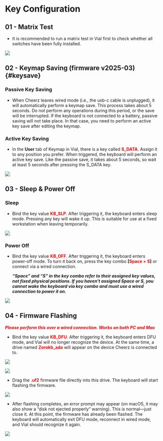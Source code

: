 # Key Configuration

## 01 - Matrix Test

- It is recommended to run a matrix test in Vial first to check whether all switches have been fully installed.

![](/configuration/matrix_tester.jpg)

## 02 - Keymap Saving (firmware v2025-03){#keysave}

### Passive Key Saving
- When Cheerz leaves wired mode (i.e., the usb-c cable is unplugged), it will automatically perform a keymap save. This process takes about 5 seconds. Do not perform any operations during this period, or the save will be interrupted. If the keyboard is not connected to a battery, passive saving will not take place. In that case, you need to perform an active key save after editing the keymap.

### Active Key Saving
- In the **User** tab of Keymap in Vial, there is a key called **<font color=red>S_DATA</font>**. Assign it to any position you prefer. When triggered, the keyboard will perform an active key save. Like the passive save, it takes about 5 seconds, so wait at least 5 seconds after pressing the S_DATA key.

![](/configuration/save_data.jpg)

## 03 - Sleep & Power Off

### Sleep

- Bind the key value **<font color=red>KB_SLP</font>**. After triggering it, the keyboard enters sleep mode. Pressing any key will wake it up. This is suitable for use at a fixed workstation when leaving temporarily.

![](/configuration/KB_Sleep.jpg)

### Power Off

- Bind the key value **<font color=red>KB_OFF</font>**. After triggering it, the keyboard enters power-off mode. To turn it back on, press the key combo **[<font color=red>Space + S</font>]** or connect via a wired connection.

	***“Space” and “S” in the key combo refer to their assigned key values, not fixed physical positions. If you haven't assigned Space or S, you cannot wake the keyboard via key combo and must use a wired connection to power it on.***

![](/configuration/KB_Off.jpg)

## 04 - Firmware Flashing

***<font color=red>Please perform this over a wired connection. Works on both PC and Mac</font>***

- Bind the key value **<font color=red>KB_DFU</font>**. After triggering it, the keyboard enters DFU mode, and Vial will no longer recognize the device. At the same time, a drive named **<font color=red>Zorokb_ada</font>** will appear on the device Cheerz is connected to.

![](/configuration/KB_DFU.jpg)

![](/configuration/dfu_disk.jpg)

- Drag the **<font color=red>.uf2</font>** firmware file directly into this drive. The keyboard will start flashing the firmware.

![](/configuration/dfu_drag.jpg)

- After flashing completes, an error prompt may appear (on macOS, it may also show a “disk not ejected properly” warning). This is normal—just close it. At this point, the firmware has already been flashed. The keyboard will automatically exit DFU mode, reconnect in wired mode, and Vial should recognize it again.

![](/configuration/dfu_warning.jpg)